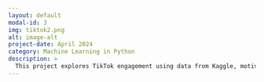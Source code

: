 ```yaml
---
layout: default
modal-id: 3
img: tiktok2.png
alt: image-alt
project-date: April 2024
category: Machine Learning in Python
description: >
  This project explores TikTok engagement using data from Kaggle, motivated by the TikTok ban signed by President Biden. Our EDA involves examining the dataset structure, and focuses on certain variables within the dataset. Feature selection and transformation were crucial steps, particularly for logistic regression, where multicollinearity among the features was addressed by excluding certain variables, like video_like_count. Principal Component Analysis (PCA) was attempted for dimensionality reduction, even though the dataset's low dimensionality made it less effective. For clustering, we applied the k-means algorithm, with the number of clusters determined by identifying an elbow point in the plot of within-cluster sum of squares. In this case, three clusters were chosen, and the data was visualized to show the distribution of videos based on engagement metrics. Finally, we suggested areas for further research, including optimizing models with hyperparameters and experimenting with different feature selections for the k-means analysis. Explore the detailed findings and analysis through Binder, which will open the python file in an executable Juypter notebook (this may take some time to build): <a href='https://mybinder.org/v2/gh/lhkim6065/lhkim6065.github.io.git/HEAD?labpath=Python%2FModeling+Project.ipynb' target='_blank'>TikTok</a>.
---
```

